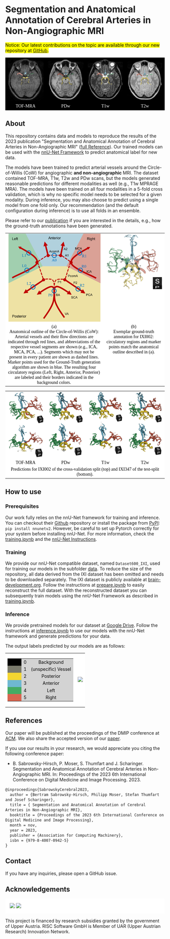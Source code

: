 # Segmentation and Anatomical Annotation of Cerebral Arteries in Non-Angiographic MRI

<mark>Notice: Our latest contributions on the topic are available through our new repository at [GitHub](https://github.com/risc-mi/cerebral-artery-segmentation).</mark>

<table><tbody style="border-color: black;text-align: center;background-color: black;">
<tr>
<td><img src="doc/resource/slice_mra.png" style="max-height: 300px"  /></td>
<td><img src="doc/resource/slice_t1.png" style="max-height: 300px"  /></td>
<td><img src="doc/resource/slice_t2.png" style="max-height: 300px"  /></td>
<td><img src="doc/resource/slice_pd.png" style="max-height: 300px"  /></td>
</tr>
<tr style="font-family: Serif;color: white">
<td style="width:200px">TOF-MRA</td>
<td style="width:200px">PDw</td>
<td style="width:200px">T1w</td>
<td style="width:200px">T2w</td>
</tr>
</tbody></table>

## About
This repository contains data and models to reproduce the results of the 2023 publication "Segmentation and Anatomical Annotation of Cerebral Arteries in Non-Angiographic MRI" ([full Reference](#references)).
Our trained models can be used with the [nnU-Net Framework](https://github.com/MIC-DKFZ/nnUNet) to predict anatomical label for new data.

The models have been trained to predict arterial vessels around the Circle-of-Willis (CoW) for angiographic **and non-angiographic** MRI.
The dataset contained TOF-MRA, T1w, T2w and PDw scans, but the models generated reasonable predictions for different modalities as well (e.g., T1w MPRAGE MRA).
The models have been trained on all four modalities in a 5-fold cross validation, which is why no specific model needs to be selected for a given modality. 
During inference, you may also choose to predict using a single model from one fold only. Our recommendation (and the default configuration during inference) is to use all folds
in an ensemble.

Please refer to our [publication](#references) if you are interested in the details, e.g., how the ground-truth annotations have been generated.


<table><tbody style="text-align: center;background-color:white;vertical-align: top">
<tr>
<td><img src="doc/resource/anatomy.png" style="max-height: 300px"  /></td>
<td><img src="doc/resource/markers.PNG" style="max-height: 300px"  /></td>
</tr>
<tr style="color:black;font-family: Serif">
<td style="width:600px">
(a)<br>Anatomical outline of the Circle-of-Willis (CoW): Arterial vessels and their flow directions are indicated through red lines, and abbreviations of the
respective vessel segments are shown (e.g., ICA, MCA, PCA, ...). Segments which may not be present in every patient are shown as dashed lines.
Marker points used for the Ground-Truth generation algorithm are shown in blue.
The resulting four circulatory regions (Left, Right, Anterior, Posterior) are labeled and their borders indicated in the background colors.</td>
<td style="width:350px">
(b)<br>Exemplar ground-truth annotation for IXI002: circulatory regions and marker points match the anatomical outline described in (a).
</tr>
</tbody></table>

<table><tbody style="text-align: center;background-color:white;vertical-align: top">
<tr>
<td><img src="doc/resource/eval_vis_a.png" style="max-height: 300px"  /></td>
<td><img src="doc/resource/eval_vis_b.png" style="max-height: 300px"  /></td>
<td><img src="doc/resource/eval_vis_c.png" style="max-height: 300px"  /></td>
<td><img src="doc/resource/eval_vis_d.png" style="max-height: 300px"  /></td>
</tr>
<tr style="color:black;font-family: Serif">
<td style="width:200px">TOF-MRA</td>
<td style="width:200px">PDw</td>
<td style="width:200px">T1w</td>
<td style="width:200px">T2w</td>
<tr style="color:black;font-family: Serif">
<td colspan="4">Predictions for IXI002 of the cross-validation split (top) and IXI347 of the test-split (bottom).</td>
</tr>
</tbody></table>

## How to use

### Prerequisites

Our work fully relies on the nnU-Net framework for training and inference. You can
checkout their [Github](https://github.com/MIC-DKFZ/nnUNet) repository or install the package from [PyPI](https://pypi.org/project/nnunetv2/):
```pip install nnunetv2```. However, be careful to set up Pytorch correctly for your system before installing nnU-Net. 
For more information, check the [training.ipynb](notebooks/training.ipynb) and the [nnU-Net Instructions](https://github.com/MIC-DKFZ/nnUNet/blob/master/documentation/installation_instructions.md).

### Training

We provide our nnU-Net compatible dataset, named ```Dataset600_IXI```, used for training our models in the subfolder [data](data).
To reduce the size of the repository, all data derived from the IXI dataset has been omitted and needs to be downloaded separately.
The IXI dataset is publicly available at [brain-development.org](https://brain-development.org/ixi-dataset/). 
Follow the instructions at [prepare.ipynb](notebooks/prepare.ipynb) to easily reconstruct the full dataset.
With the reconstructed dataset you can subsequently train models using the nnU-Net Framework as described in [training.ipynb](notebooks/training.ipynb).


### Inference

We provide pretrained models for our dataset at [Google Drive](https://drive.google.com/drive/folders/1-AJ6OdFb3IqR4gnbwxh9NmxJ46gzsVPL?usp=drive_link).
Follow the instructions at [inference.ipynb](notebooks/inference.ipynb) to use our models with the nnU-Net framework and generate predictions for your data.

The output labels predicted by our models are as follows:

<table><tbody style="text-align: center;background-color:white;vertical-align: center">
<tr><td>
<table><tbody style="text-align: center;background-color:lightgray;vertical-align: top">
<tr style="color:black"><td style="width:30px;background-color:black"></td><td>0</td><td>Background</td></tr>
<tr style="color:black"><td style="width:30px;background-color:#7a7a6c"></td><td>1</td><td>(unspecific) Vessel</td></tr>
<tr style="color:black"><td style="width:30px;background-color:#f4d631"></td><td>2</td><td>Posterior</td></tr>
<tr style="color:black"><td style="width:30px;background-color:#6fb8d2"></td><td>3</td><td>Anterior</td></tr>
<tr style="color:black"><td style="width:30px;background-color:#44ac64"></td><td>4</td><td>Left</td></tr>
<tr style="color:black"><td style="width:30px;background-color:#d8654f"></td><td>5</td><td>Right</td></tr>
</tbody></table>
</td>
<td>
<img src="doc/resource/output_labels.png" style="max-height: 250px"  />
</td>
</tr></tbody></table>

## References

Our paper will be published at the proceedings of the DMIP conference at [ACM](https://dl.acm.org/conference/dmip).
We also share the accepted version of our [paper](accepted-paper.pdf).

If you use our results in your research, we would appreciate you citing the following conference paper:

* B. Sabrowsky-Hirsch, P. Moser, S. Thumfart and J. Scharinger. Segmentation and Anatomical Annotation of Cerebral Arteries in Non-Angiographic MRI. In: Proceedings of the 2023 6th International Conference on Digital Medicine and Image Processing. 2023.

```
@inproceedings{SabrowskyCerebral2023,
  author = {Bertram Sabrowsky-Hirsch, Philipp Moser, Stefan Thumfart and Josef Scharinger},
  title = { Segmentation and Anatomical Annotation of Cerebral Arteries in Non-Angiographic MRI},
  booktitle = {Proceedings of the 2023 6th International Conference on Digital Medicine and Image Processing},
  month = nov,
  year = 2023,
  publisher = {Association for Computing Machinery},
  isbn = {979-8-4007-0942-5}
}
```

## Contact

If you have any inquiries, please open a GitHub issue.

## Acknowledgements

<div style="background-color:white;padding: 1em">
<img src="doc/resource/risc.svg" height="50px"  />
<img src="doc/resource/grants.svg" height="50px"  />
</div>

This project is financed by research subsidies granted by the government of Upper Austria. RISC Software GmbH is Member of UAR (Upper Austrian Research) Innovation Network.
